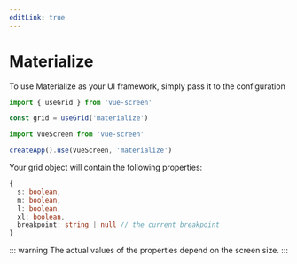 ```yaml
---
editLink: true
---
```


# Materialize

To use Materialize as your UI framework, simply pass it to the configuration

```js
import { useGrid } from 'vue-screen'

const grid = useGrid('materialize')
```

```js
import VueScreen from 'vue-screen'

createApp().use(VueScreen, 'materialize')
```

Your grid object will contain the following properties:

```ts
{
  s: boolean,
  m: boolean,
  l: boolean,
  xl: boolean,
  breakpoint: string | null // the current breakpoint
}
```

::: warning
The actual values of the properties depend on the screen size.
:::